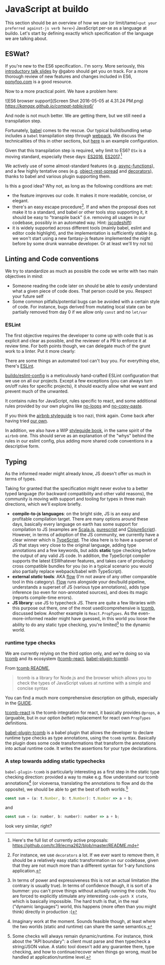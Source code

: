 # JavaScript at buildo

This section should be an overview of how we use (or limit/tame/`<put your preferred against-js verb here>`) JavaScript per-se as a language at buildo.
Let's start by defining exactly which specification of the language we are talking about.

## ESWat?
If you're new to the ES6 specification.. I'm sorry.
More seriously, this [introductory talk slides](https://speakerdeck.com/gabro/es2015-and-beyond) by @gabro should get you on track. For a more thorough review of new features and changes included in ES6, [ponyfoo.com](https://ponyfoo.com/articles/es6) is a good resource.

Now to a more practical point. We have a problem here:

![ES6 browser support](Screen Shot 2016-05-05 at 4.31.24 PM.png)
*https://kangax.github.io/compat-table/es6/*

And node is not much better. We are getting there, but we still need a transpilation step.

Fortunately, [babel](https://github.com/babel/babel) comes to the rescue. Our typical build/bundling setup includes a `babel` transpilation step through [webpack](https://github.com/webpack/webpack). We discuss the technicalities of this in other sections, but [here](https://github.com/buildo/webseed/blob/master/webpack.base.babel.js) is an example configuration.

Given that this transpilation step is required, why limit to ES6?
`ESx` is a moving standard, especially these days: [ES2016](http://www.2ality.com/2016/01/ecmascript-2016.html), [ES2017](http://www.2ality.com/2016/02/ecmascript-2017.html).[^1]

We actively use of some almost-standard features (e.g. [async-functions](https://github.com/tc39/ecmascript-asyncawait)), and a few highly tentative ones (e.g. [object-rest-spread](https://github.com/sebmarkbage/ecmascript-rest-spread) and [decorators](https://github.com/wycats/javascript-decorators/blob/master/README.md)), thanks to babel and various plugin supporting them.

Is this a good idea? Why not, as long as the following conditions are met:
- the feature improves our code. It makes it more readable, concise, or elegant.
- there's an easy escape procedure[^2]. If and when the proposal does not make it to a standard, and babel or other tools stop supporting it, it should be easy to "transpile back" (i.e. removing all usages in our codebase, possibly in an automated way. Hint: [jscodeshift](https://github.com/facebook/jscodeshift))
- it is widely supported across different tools (mainly babel, eslint and editor code highlight), and the implementation is sufficiently stable (e.g. we won't start using a new fantasy-js feature implemented the night before by some drunk wannabe developer. Or at least we'll try not to)

## Linting and Code conventions

We try to standardize as much as possible the code we write with two main objectives in mind:
- Someone reading the code later on should be able to *easily* understand what a given piece of code does. That person could be you. Respect your future self
- Some common pitfalls/potential bugs can be avoided with a certain style of code. For instance, bugs derived from mutating local state can be partially removed from day 0 if we allow only `const` and no `let/var`


### ESLint

The first objective requires the developer to come up with code that is as explicit and clear as possible, and the reviewer of a PR to enforce it at review time. For both points though, we can delegate much of the grunt work to a linter. Put it more clearly:

There are some things an automated tool can't buy you. For everything else, there's [ESLint](https://github.com/eslint/eslint).

[buildo/eslint-config](https://github.com/buildo/eslint-config) is a meticulously hand-crafted ESLint configuration that we use on all our projects. Except a few exceptions (you can always turn on/off rules for specific projects), it should exactly allow what we want and prevent much of the unwanted.

It contains rules for JavaScript, rules specific to react, and some additional rules provided by our own plugins like [no-loops](https://github.com/buildo/eslint-plugin-no-loops) and [no-copy-paste](https://github.com/buildo/eslint-plugin-no-copy-paste-default-export).

If you think the [airbnb styleguide](https://github.com/airbnb/javascript) is too nazi, think again. Come back after having tried [our own](https://github.com/buildo/eslint-config).

In addition, we also have a WIP [styleguide book](https://buildo.gitbooks.io/js-style-guide/content/guide/01.Types.html), in the same spirit of the `airbnb` one. This should serve as an explanation of the "whys" behind the rules in our eslint config, plus adding more shared code conventions in a descriptive form.

## Typing

As the informed reader might already know, JS doesn't offer us much in terms of types.

Taking for granted that the specification might never evolve to a better typed language (for backward compatibility and other valid reasons), the community is moving with support and tooling for types in three main directions, which we'll explore briefly.
 
- **compile-to-js languages**: on the bright side, JS is an easy and profitable compilation target. There are many options around these days, basically every language on earth has some support for compilation to JS (examples are [Scala.js](https://github.com/scala-js/scala-js), [purescript](https://github.com/purescript/purescript) and [ClojureScript](https://github.com/clojure/clojurescript)). However, in terms of adoption of the JS community, we currently have a clear winner which is [TypeScript](https://github.com/Microsoft/TypeScript). The idea here is to have a superset of JS that stays very close to the original language, adding type annotations and a few keywords, but adds **static** type checking before the output of any valid JS code. In addition, the TypeScript compiler supports the latest ESWhatever features, and takes care of producing cross compatible bundles for you (so in a typical scenario you would also partially replace webpack/babel with TypeScript).
- **external *static* tools**: AKA [flow](https://github.com/facebook/flow) (I'm not aware of any other comparable tool in this category). [Flow](https://github.com/facebook/flow) runs alongside your dev/build pipeline, understands a superset of JS (various type annotations), adds type inference (so even for non-annotated sources), and does its magic (reports compile-time errors).
- **JS library**: use JS to typecheck JS. There are quite a few libraries with this purpose out there, one of the most used/comprehensive is [tcomb](https://github.com/gcanti/tcomb), discussed below. Another example is `React.PropTypes`. As the even-more-informed reader might have guessed, in this world you loose the ability to do any static type checking, you're limited[^3] to the dynamic world.

### runtime type checks

We are currently relying on the third option only, and we're doing so via [tcomb](https://github.com/gcanti/tcomb) and its ecosystem ([tcomb-react](https://github.com/gcanti/tcomb-react), [babel-plugin-tcomb](https://github.com/gcanti/babel-plugin-tcomb)).

From [tcomb README](https://github.com/gcanti/tcomb/blob/master/README.md),

> tcomb is a library for Node.js and the browser which allows you to check the types of JavaScript values at runtime with a simple and concise syntax

You can find a much more comprehensive description on github, especially in the [GUIDE](https://github.com/gcanti/tcomb/blob/master/GUIDE.md).

[tcomb-react](https://github.com/gcanti/tcomb-react) is the tcomb integration for react, it basically provides `@props`, a (arguable, but in our option *better*) replacement for react own `PropTypes` definitions.

[babel-plugin-tcomb](https://github.com/gcanti/babel-plugin-tcomb) is a babel plugin that allows the developer to declare runtime type checks as type annotations, using the `tcomb` syntax. Basically the plugin does some code transformations that transform the annotations into actual runtime code. It writes the assertions for your type declarations.

### A step towards adding static typechecks

`babel-plugin-tcomb` is particularly interesting as a first step in the static type checking direction: provided a way to make e.g. flow understand our tcomb annotations[^4] (or viceversa, translating the annotations to flow and do the opposite), we should be able to get the best of both worlds.[^5]

```js
const sum = (a: t.Number, b: t.Number): t.Number => a + b;
```
and
```js
const sum = (a: number, b: number): number => a + b;
```
look very similar, right?


[^1]: Here's the full list of currently active proposals: https://github.com/tc39/ecma262/blob/master/README.md
[^2]: For instance, we use `decorators` a lot. If we ever want to remove them, it should be a relatively easy static transformation on our codebase, given that they are not much more than a different syntax for 1-ary functions application.
[^3]: In terms of power and expressiveness this is not an actual limitation (the contrary is usually true). In terms of confidence though, it is sort of a bummer: you can't prove things without actually running the code. You are forced to explicitly stimulate any interesting `code-path X state`, which is basically impossible. The hard truth is that, in the real ("dynamic languages") world, this happens (more often than you might think) directly in production :(
[^4]: Imaginary work at the moment. Sounds feasible though, at least where the two worlds (static and runtime) can share the same semantics.
[^5]: Some checks will always remain dynamic/runtime. For instance, think about the "API boundary": a client must parse and then typecheck a string/JSON value. A static tool doesn't add any guarantee there, type checking, and how to continue/recover when things go wrong, must be handled at application/runtime level.